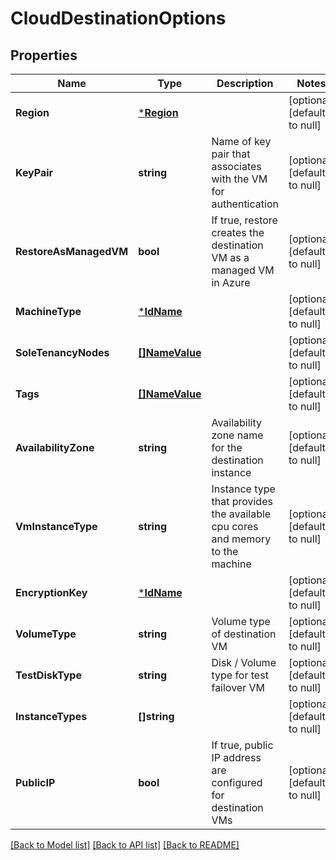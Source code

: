# CloudDestinationOptions

## Properties
Name | Type | Description | Notes
------------ | ------------- | ------------- | -------------
**Region** | [***Region**](Region.md) |  | [optional] [default to null]
**KeyPair** | **string** | Name of key pair that associates with the VM for authentication | [optional] [default to null]
**RestoreAsManagedVM** | **bool** | If true, restore creates the destination VM as a managed VM in Azure | [optional] [default to null]
**MachineType** | [***IdName**](IdName.md) |  | [optional] [default to null]
**SoleTenancyNodes** | [**[]NameValue**](NameValue.md) |  | [optional] [default to null]
**Tags** | [**[]NameValue**](NameValue.md) |  | [optional] [default to null]
**AvailabilityZone** | **string** | Availability zone name for the destination instance | [optional] [default to null]
**VmInstanceType** | **string** | Instance type that provides the available cpu cores and memory to the machine | [optional] [default to null]
**EncryptionKey** | [***IdName**](IdName.md) |  | [optional] [default to null]
**VolumeType** | **string** | Volume type of destination VM | [optional] [default to null]
**TestDiskType** | **string** | Disk / Volume type for test failover VM | [optional] [default to null]
**InstanceTypes** | **[]string** |  | [optional] [default to null]
**PublicIP** | **bool** | If true, public IP address are configured for destination VMs | [optional] [default to null]

[[Back to Model list]](../README.md#documentation-for-models) [[Back to API list]](../README.md#documentation-for-api-endpoints) [[Back to README]](../README.md)

